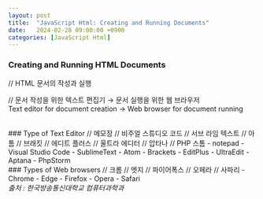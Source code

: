 ```yaml
---
layout: post
title:  "JavaScript Html: Creating and Running Documents"
date:   2024-02-28 09:00:00 +0900
categories: [JavaScript Html]
---
```


### Creating and Running HTML Documents   
// HTML 문서의 작성과 실행   
   
// 문서 작성을 위한 텍스트 편집기 → 문서 실행을 위한 웹 브라우저   
Text editor for document creation → Web browser for document running   
   
<br />
### Type of Text Editor   
// 메모장   
// 비주얼 스튜디오 코드   
// 서브 라임 텍스트   
// 아톰   
// 브래킷   
// 에디트 플러스   
// 울트라 에디터   
// 압타나   
// PHP 스톰   
- notepad   
- Visual Studio Code   
- SublimeText   
- Atom   
- Brackets   
- EditPlus   
- UltraEdit   
- Aptana   
- PhpStorm   
   
<br />
### Types of Web browsers   
// 크롬   
// 엣지   
// 파이어폭스   
// 오페라   
// 사파리   
- Chrome   
- Edge   
- Firefox   
- Opera   
- Safari   
   
<br />
<cite>출처 : 한국방송통신대학교 컴퓨터과학과</cite>
